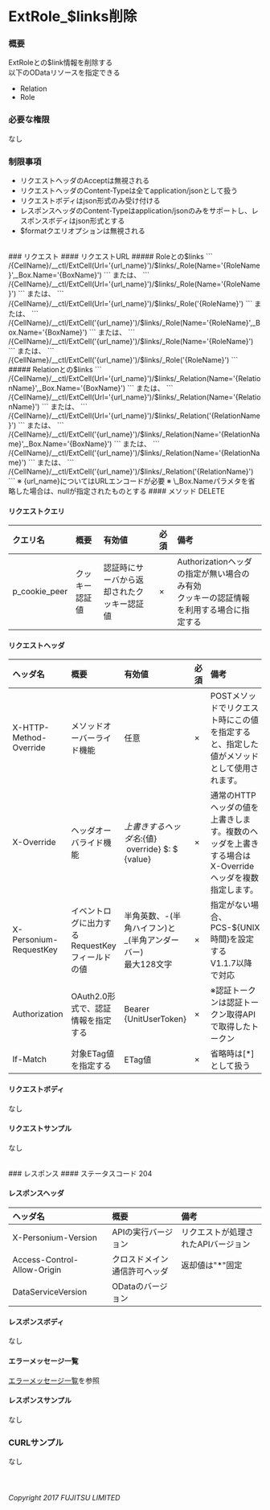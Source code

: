 # ExtRole_$links削除
### 概要
ExtRoleとの$link情報を削除する<br>以下のODataリソースを指定できる

* Relation
* Role

### 必要な権限
なし

### 制限事項
* リクエストヘッダのAcceptは無視される
* リクエストヘッダのContent-Typeは全てapplication/jsonとして扱う
* リクエストボディはjson形式のみ受け付ける
* レスポンスヘッダのContent-Typeはapplication/jsonのみをサポートし、レスポンスボディはjson形式とする
* $formatクエリオプションは無視される

<br>
### リクエスト
#### リクエストURL
##### Roleとの$links
```
/{CellName}/__ctl/ExtCell(Url='{url_name}')/$links/_Role(Name='{RoleName}',_Box.Name='{BoxName}')
```
または、
```
/{CellName}/__ctl/ExtCell(Url='{url_name}')/$links/_Role(Name='{RoleName}')
```
または、
```
/{CellName}/__ctl/ExtCell(Url='{url_name}')/$links/_Role('{RoleName}')
```
または、
```
/{CellName}/__ctl/ExtCell('{url_name}')/$links/_Role(Name='{RoleName}',_Box.Name='{BoxName}')
```
または、
```
/{CellName}/__ctl/ExtCell('{url_name}')/$links/_Role(Name='{RoleName}')
```
または、
```
/{CellName}/__ctl/ExtCell('{url_name}')/$links/_Role('{RoleName}')
```
##### Relationとの$links
```
/{CellName}/__ctl/ExtCell(Url='{url_name}')/$links/_Relation(Name='{RelationName}',_Box.Name='{BoxName}')
```
または、
```
/{CellName}/__ctl/ExtCell(Url='{url_name}')/$links/_Relation(Name='{RelationName}')
```
または、
```
/{CellName}/__ctl/ExtCell(Url='{url_name}')/$links/_Relation('{RelationName}')
```
または、
```
/{CellName}/__ctl/ExtCell('{url_name}')/$links/_Relation(Name='{RelationName}',_Box.Name='{BoxName}')
```
または、
```
/{CellName}/__ctl/ExtCell('{url_name}')/$links/_Relation(Name='{RelationName}')
```
または、
```
/{CellName}/__ctl/ExtCell('{url_name}')/$links/_Relation('{RelationName}')
```
※ {url_name}についてはURLエンコードが必要  
※ \_Box.Nameパラメタを省略した場合は、nullが指定されたものとする
#### メソッド
DELETE

#### リクエストクエリ

|クエリ名<br>|概要<br>|有効値<br>|必須<br>|備考<br>|
|:--|:--|:--|:--|:--|
|p_cookie_peer<br>|クッキー認証値<br>|認証時にサーバから返却されたクッキー認証値<br>|×<br>|Authorizationヘッダの指定が無い場合のみ有効<br>クッキーの認証情報を利用する場合に指定する<br>|
#### リクエストヘッダ

|ヘッダ名<br>|概要<br>|有効値<br>|必須<br>|備考<br>|
|:--|:--|:--|:--|:--|
|X-HTTP-Method-Override<br>|メソッドオーバーライド機能<br>|任意<br>|×<br>|POSTメソッドでリクエスト時にこの値を指定すると、指定した値がメソッドとして使用されます。<br>|
|X-Override<br>|ヘッダオーバライド機能<br>|${上書きするヘッダ名}:${値} &#160;override} $: $ {value}<br>|×<br>|通常のHTTPヘッダの値を上書きします。複数のヘッダを上書きする場合はX-Overrideヘッダを複数指定します。<br>|
|X-Personium-RequestKey<br>|イベントログに出力するRequestKeyフィールドの値<br>|半角英数、-(半角ハイフン)と_(半角アンダーバー)<br>最大128文字<br>|×<br>|指定がない場合、PCS-${UNIX時間}を設定する<br>V1.1.7以降で対応<br>|
|Authorization<br>|OAuth2.0形式で、認証情報を指定する<br>|Bearer {UnitUserToken}<br>|×<br>|※認証トークンは認証トークン取得APIで取得したトークン<br>|
|If-Match<br>|対象ETag値を指定する<br>|ETag値<br>|×<br>|省略時は[*]として扱う<br>|
#### リクエストボディ
なし

#### リクエストサンプル
なし

<br>
### レスポンス
#### ステータスコード
204

#### レスポンスヘッダ

|ヘッダ名<br>|概要<br>|備考<br>|
|:--|:--|:--|
|X-Personium-Version<br>|APIの実行バージョン<br>|リクエストが処理されたAPIバージョン<br>|
|Access-Control-Allow-Origin<br>|クロスドメイン通信許可ヘッダ<br>|返却値は"*"固定<br>|
|DataServiceVersion<br>|ODataのバージョン<br>|&#160;<br>|
#### レスポンスボディ
なし

#### エラーメッセージ一覧
[エラーメッセージ一覧](200_Error_Messages.html)を参照

#### レスポンスサンプル
なし

### CURLサンプル

なし
<br>
<br>
<br>
###### Copyright 2017    FUJITSU LIMITED
